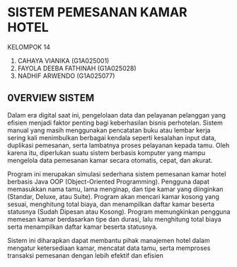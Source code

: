 # SISTEM PEMESANAN KAMAR HOTEL
KELOMPOK 14
1. CAHAYA VIANIKA (G1A025001)
2. FAYOLA DEEBA FATHINAH (G1A025028)
3. NADHIF ARWENDO (G1A025077)

## 0VERVIEW SISTEM
Dalam era digital saat ini, pengelolaan data dan pelayanan pelanggan yang efisien menjadi faktor penting bagi keberhasilan bisnis perhotelan. Sistem manual yang masih menggunakan pencatatan buku atau lembar kerja sering kali menimbulkan berbagai kendala seperti kesalahan input data, duplikasi pemesanan, serta lambatnya proses pelayanan kepada tamu. Oleh karena itu, diperlukan suatu sistem berbasis komputer yang mampu mengelola data pemesanan kamar secara otomatis, cepat, dan akurat.

Program ini merupakan simulasi sederhana sistem pemesanan kamar hotel berbasis Java OOP (Object-Oriented Programming). Pengguna dapat memasukkan nama tamu, lama menginap, dan tipe kamar yang diinginkan (Standar, Deluxe, atau Suite). Program akan mencari kamar kosong yang sesuai, menghitung total biaya, dan menampilkan daftar kamar beserta statusnya (Sudah Dipesan atau Kosong). Program memungkinkan pengguna memesan kamar berdasarkan tipe dan durasi, lalu menghitung total biaya serta menampilkan daftar kamar beserta statusnya.

Sistem ini diharapkan dapat membantu pihak manajemen hotel dalam mengatur ketersediaan kamar, mencatat data tamu, serta memproses transaksi pemesanan dengan lebih efektif dan efisien
